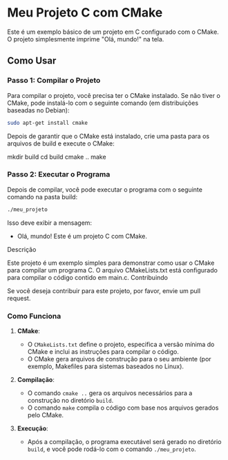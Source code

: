 # Meu Projeto C com CMake

Este é um exemplo básico de um projeto em C configurado com o CMake. O projeto simplesmente imprime "Olá, mundo!" na tela.

## Como Usar

### Passo 1: Compilar o Projeto

Para compilar o projeto, você precisa ter o CMake instalado. Se não tiver o CMake, pode instalá-lo com o seguinte comando (em distribuições baseadas no Debian):

```bash
sudo apt-get install cmake
```

Depois de garantir que o CMake está instalado, crie uma pasta para os arquivos de build e execute o CMake:

mkdir build
cd build
cmake ..
make

### Passo 2: Executar o Programa

Depois de compilar, você pode executar o programa com o seguinte comando na pasta build:

```bash
./meu_projeto
```

Isso deve exibir a mensagem:

- Olá, mundo! Este é um projeto C com CMake.

Descrição

Este projeto é um exemplo simples para demonstrar como usar o CMake para compilar um programa C. O arquivo CMakeLists.txt está configurado para compilar o código contido em main.c.
Contribuindo

Se você deseja contribuir para este projeto, por favor, envie um pull request.


### Como Funciona

1. **CMake**:
   - O `CMakeLists.txt` define o projeto, especifica a versão mínima do CMake e inclui as instruções para compilar o código.
   - O CMake gera arquivos de construção para o seu ambiente (por exemplo, Makefiles para sistemas baseados no Linux).

2. **Compilação**:
   - O comando `cmake ..` gera os arquivos necessários para a construção no diretório `build`.
   - O comando `make` compila o código com base nos arquivos gerados pelo CMake.

3. **Execução**:
   - Após a compilação, o programa executável será gerado no diretório `build`, e você pode rodá-lo com o comando `./meu_projeto`.



